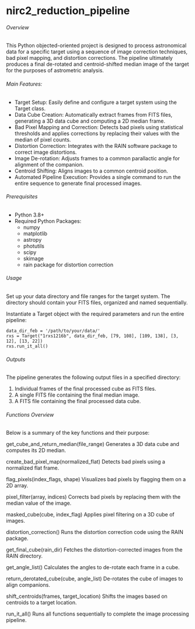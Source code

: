 # nirc2_reduction_pipeline

###### Overview ######
This Python objected-oriented project is designed to process astronomical data for a specific target using a sequence of image correction techniques, bad pixel mapping, and distortion corrections. 
The pipeline ultimately produces a final de-rotated and centroid-shifted median image of the target for the purposes of astrometric analysis.

###### Main Features: ######
- Target Setup: Easily define and configure a target system using the Target class.
- Data Cube Creation: Automatically extract frames from FITS files, generating a 3D data cube and computing a 2D median frame.
- Bad Pixel Mapping and Correction: Detects bad pixels using statistical thresholds and applies corrections by replacing their values with the median of pixel counts.
- Distortion Correction: Integrates with the RAIN software package to correct image distortions.
- Image De-rotation: Adjusts frames to a common parallactic angle for alignment of the companion.
- Centroid Shifting: Aligns images to a common centroid position.
- Automated Pipeline Execution: Provides a single command to run the entire sequence to generate final processed images.

###### Prerequisites ######
- Python 3.8+
- Required Python Packages:
  - numpy
  - matplotlib
  - astropy
  - photutils
  - scipy
  - skimage
  - rain package for distortion correction


###### Usage ######

Set up your data directory and file ranges for the target system. The directory should contain your FITS files, organized and named sequentially.

Instantiate a Target object with the required parameters and run the entire pipeline:

```
data_dir_feb = '/path/to/your/data/'
rxs = Target("1rxs1216b", data_dir_feb, [79, 108], [109, 138], [3, 12], [13, 22])
rxs.run_it_all()
```

###### Outputs ######
The pipeline generates the following output files in a specified directory:

1. Individual frames of the final processed cube as FITS files.
2. A single FITS file containing the final median image.
3. A FITS file containing the final processed data cube.

   
###### Functions Overview ######
Below is a summary of the key functions and their purpose:

get_cube_and_return_median(file_range)
Generates a 3D data cube and computes its 2D median.

create_bad_pixel_map(normalized_flat)
Detects bad pixels using a normalized flat frame.

flag_pixels(index_flags, shape)
Visualizes bad pixels by flagging them on a 2D array.

pixel_filter(array, indices)
Corrects bad pixels by replacing them with the median value of the image.

masked_cube(cube, index_flag)
Applies pixel filtering on a 3D cube of images.

distortion_correction()
Runs the distortion correction code using the RAIN package.

get_final_cube(rain_dir)
Fetches the distortion-corrected images from the RAIN directory.

get_angle_list()
Calculates the angles to de-rotate each frame in a cube.

return_derotated_cube(cube, angle_list)
De-rotates the cube of images to align companions.

shift_centroids(frames, target_location)
Shifts the images based on centroids to a target location.

run_it_all()
Runs all functions sequentially to complete the image processing pipeline.
